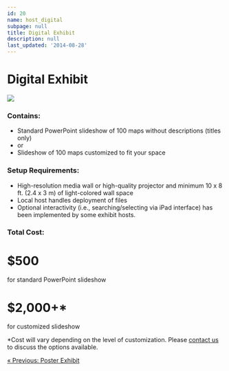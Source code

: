 ```yaml
---
id: 20
name: host_digital
subpage: null
title: Digital Exhibit
description: null
last_updated: '2014-08-28'
---
```

Digital Exhibit
===============

![](images/hosting/digital_865W.jpg)

### Contains:

*   Standard PowerPoint slideshow of 100 maps without descriptions (titles only)
*   or
*   Slideshow of 100 maps customized to fit your space

  

### Setup Requirements:

*   High-resolution media wall or high-quality projector and minimum 10 x 8 ft. (2.4 x 3 m) of light-colored wall space
*   Local host handles deployment of files
*   Optional interactivity (i.e., searching/selecting via iPad interface) has been implemented by some exhibit hosts.

### Total Cost:

$500
====

for standard PowerPoint slideshow

$2,000+\*
=========

for customized slideshow

  

\*Cost will vary depending on the level of customization. Please [contact us](contact.html) to discuss the options available.

[« Previous: Poster Exhibit](host_poster.html)
